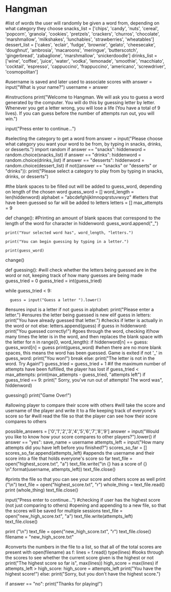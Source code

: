 # Hangman
#list of words the user will randomly be given a word from, depending on what category they choose
snacks_list = ['chips', 'candy', 'nuts', 'cereal', 'popcorn', 'granola', 'cookies', 'pretzels', 'crackers', 'churros', 'chocolate', 'marshmallow', 'milkshakes', 'lunchables', 'strawberries', 'wheatables']
dessert_list = ['cakes', 'eclair', 'fudge', 'brownie', 'gelato', 'cheesecake', 'doughnut', 'ambrosia', 'macaroons', 'meringue', 'butterscotch', 'gingerbread', 'zabaglione', 'marshmallow', 'snickerdoodle']
drinks_list = ['wine', 'coffee', 'juice', 'water', 'vodka', 'lemonade', 'smoothie', 'macchiato', 'cocktail', 'espresso', 'cappuccino', 'frappuccino', 'americano', 'screwdriver', 'cosmopolitan']

#username is saved and later used to associate scores with
answer = input("What is your name?")
username = answer

#instructions
print("Welcome to Hangman. We will ask you to guess a word generated by the computer. You will do this by guessing letter by letter. Whenever you get a letter wrong, you will lose a life (You have a total of 9 lives). If you can guess before the number of attempts run out, you will win.")

input("Press enter to continue...")

#selecting the category to get a word from
answer = input("Please choose what category you want your word to be from, by typing in snacks, drinks, or desserts.")
import random
if answer == "snacks":
   hiddenword = random.choice(snacks_list)
if answer == "drinks":
    hiddenword = random.choice(drinks_list)
if answer == "desserts":
    hiddenword = random.choice(dessert_list)
if not((answer == "snacks" or "desserts" or "drinks")):
   print("Please select a category to play from by typing in snacks, drinks, or desserts")
       
#the blank spaces to be filled out will be added to guess_word, depending on length of the chosen word
guess_word = []
word_length = len(hiddenword)
alphabet = "abcdefghijklmnopqrstuvwxyz"
#letters that have been guessed so far will be added to letters
letters = []
max_attempts = 9
   
def change():
#Printing an amount of blank spaces that correspond to the length of the word
    for character in hiddenword:
        guess_word.append("_")

    print("Your selected word has", word_length, "letters.")
   
    print("You can begin guessing by typing in a letter.")
   
    print(guess_word)

change()

def guessing():
#will check whether the letters being guessed are in the word or not, keeping track of how many guesses are being made
   guess_tried = 0
   guess_tried = int(guess_tried)
   
   while guess_tried < 9:

      guess = input("Guess a letter ").lower()
#ensures input is a letter
      if not guess in alphabet:
         print("Please enter a letter.")
#ensures the letter being guessed is new
      elif guess in letters:
         print("You have already guessed that letter.")
#checks if letter is actually in the word or not
      else:
         letters.append(guess)
         if guess in hiddenword:
               print("You guessed correctly!")
#goes through the word, checking if/how many times the leter is in the word, and then replaces the blank space with the letter
               for n in range(0, word_length):
                  if hiddenword[n] == guess:
                     guess_word[n] = guess
                     print(guess_word)
#when there are no more blank spaces, this means the word has been guessed. Game is exited
               if not '_' in guess_word:
                  print("You won!")
                  break
         else:
               print("The letter is not in the word. Try Again!")
               guess_tried = guess_tried + 1
#if the maximum number of attempts have been fulfilled, the player has lost
         if guess_tried < max_attempts:
            print(max_attempts - guess_tried, "attempts left")
            if guess_tried == 9:
               print(" Sorry, you've run out of attempts! The word was", hiddenword)

guessing()
print("Game Over!")

#allowing player to compare their score with others
#will take the score and username of the player and write it to a file keeping track of everyone's score so far
#will read the file so that the player can see how their score compares to others

possible_answers = ['0','1','2','3','4','5','6','7','8','9']
answer = input("Would you like to know how your score compares to other players?").lower()
if answer == "yes":
   save_name = username
   attempts_left = input("How many attempts did you have left before you finished?")
   scores_so_far = []
   scores_so_far.append(attempts_left)
#appends the username and their score into a file that holds everyone's score so far
   text_file = open("highest_score.txt", "a")
   text_file.write("\n {} has a score of {} \n".format(username, attempts_left))
   text_file.close()
   
#prints the file so that you can see your score and others score as well
   print ("\n")
   text_file = open("highest_score.txt", "r")
   whole_thing = text_file.read()
   print (whole_thing)
   text_file.close()
   
   input("Press enter to continue...")
   #checking if user has the highest score (not just comparing to others)
   #opening and appending to a new file, so that the scores will be saved for multiple sessions
   text_file = open("new_high_score.txt", "a")
   text_file.write(attempts_left)
   text_file.close()
   
   print ("\n")
   text_file = open("new_high_score.txt", "r")
   text_file.close()
   filename = "new_high_score.txt"
   
#converts the numbers in the file to a list, so that all of the total scores are present
   with open(filename) as f:
      lines = f.read()
      type(lines)
#looks through the scores to see whether the current score given is the highest or not
      print("The highest score so far is", max(lines))
      high_score = max(lines)
      if attempts_left > high_score:
         high_score = attempts_left
         print("You have the highest score!")
      else:
         print("Sorry, but you don't have the highest score.")   
   
if answer == "no":
   print("Thanks for playing!")
